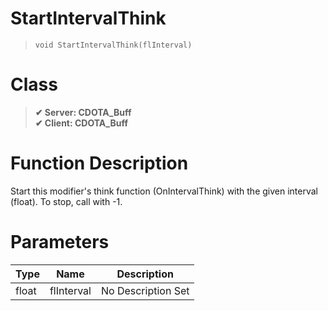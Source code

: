 # StartIntervalThink
> `void StartIntervalThink(flInterval)`
# Class
> __✔ Server: CDOTA_Buff__  
> __✔ Client: CDOTA_Buff__  
# Function Description
Start this modifier's think function (OnIntervalThink) with the given interval (float).  To stop, call with -1.
# Parameters
Type|Name|Description
--|--|--
float|flInterval|No Description Set
